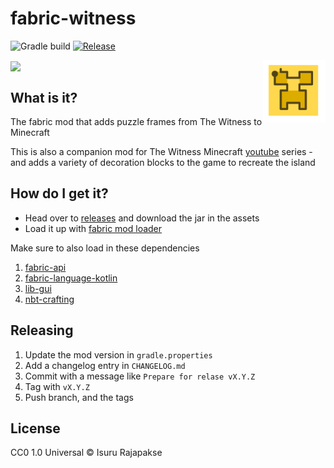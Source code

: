 # fabric-witness
![Gradle build](https://github.com/xxfast/fabric-witness/workflows/Gradle%20build/badge.svg)
[![Release](https://img.shields.io/github/v/release/xxfast/fabric-witness.svg?include_prereleases&logo=mojang-studios)](https://github.com/xxfast/fabric-witness/releases)

<img src="src/main/resources/assets/witness/icon.png" align="right" width="100" height="100">
<img src="https://user-images.githubusercontent.com/13775137/95962402-0e99ce00-0e52-11eb-87a4-a8959bb7aefe.png" align="center">

## What is it?

The fabric mod that adds puzzle frames from The Witness to Minecraft

This is also a companion mod for The Witness Minecraft [youtube](https://www.youtube.com/channel/UCrLikF1yl6dqz0N9OaJlAcA) series - and adds a variety of decoration blocks to the game to recreate the island 

## How do I get it?

- Head over to [releases](https://github.com/xxfast/fabric-witness/releases) and download the jar in the assets
- Load it up with [fabric mod loader](https://fabricmc.net/)

Make sure to also load in these dependencies

1. [fabric-api](https://www.curseforge.com/minecraft/mc-mods/fabric-api)
2. [fabric-language-kotlin](https://www.curseforge.com/minecraft/mc-mods/fabric-language-kotlin)
3. [lib-gui](https://github.com/CottonMC/LibGui)
4. [nbt-crafting](https://www.curseforge.com/minecraft/mc-mods/nbt-crafting)

## Releasing

1. Update the mod version in `gradle.properties`
2. Add a changelog entry in `CHANGELOG.md`
3. Commit with a message like `Prepare for relase vX.Y.Z`
4. Tag with `vX.Y.Z`
5. Push branch, and the tags

## License

CC0 1.0 Universal © Isuru Rajapakse
